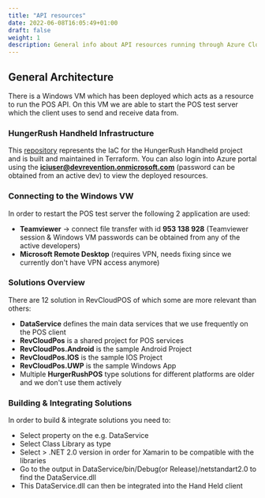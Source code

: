 ```yaml
---
title: "API resources"
date: 2022-06-08T16:05:49+01:00
draft: false
weight: 1
description: General info about API resources running through Azure Cloud Provider
---
```


## General Architecture
There is a Windows VM which has been deployed which acts as a resource to run the POS API. On this VM we are able to start the POS test server  
which the client uses to send and receive data from.

### HungerRush Handheld Infrastructure

This [repository](https://github.com/IIIMPACT/hungerrush-handheld-infrastructure) represents the IaC for the HungerRush Handheld project and is built and maintained in Terraform.
You can also login into Azure portal using the **iciuser@devrevention.onmicrosoft.com** (password can be obtained from an active dev) to view the deployed resources.

### Connecting to the Windows VW
In order to restart the POS test server the following 2 application are used:

- **Teamviewer** -> connect file transfer with id **953 138 928** (Teamviewer session & Windows VM passwords can be obtained from any of the active developers)
- **Microsoft Remote Desktop** (requires VPN, needs fixing since we currently don't have VPN access anymore)

### Solutions Overview

There are 12 solution in RevCloudPOS of which some are more relevant than others: 
- **DataService** defines the main data services that we use frequently on the POS client 
- **RevCloudPos** is a shared project for POS services
- **RevCloudPos.Android** is the sample Android Project
- **RevCloudPos.IOS** is the sample IOS Project
- **RevCloudPos.UWP** is the sample Windows App
- Multiple **HurgerRushPOS** type solutions for different platforms are older and we don't use them actively

### Building & Integrating Solutions

In order to build & integrate solutions you need to:
- Select property on the e.g. DataService
- Select Class Library as type
- Select >  .NET 2.0 version in order for Xamarin to be compatible with the libraries
- Go to the output in DataService/bin/Debug(or Release)/netstandart2.0 to find the DataService.dll
- This DataService.dll can then be integrated into the Hand Held client 

